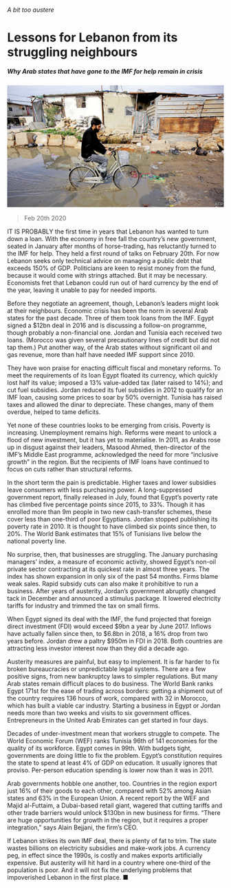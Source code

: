 ###### A bit too austere

# Lessons for Lebanon from its struggling neighbours 

##### Why Arab states that have gone to the IMF for help remain in crisis 

![image](images/20200222_MAP002_0.jpg) 

> Feb 20th 2020 

IT IS PROBABLY the first time in years that Lebanon has wanted to turn down a loan. With the economy in free fall the country’s new government, seated in January after months of horse-trading, has reluctantly turned to the IMF for help. They held a first round of talks on February 20th. For now Lebanon seeks only technical advice on managing a public debt that exceeds 150% of GDP. Politicians are keen to resist money from the fund, because it would come with strings attached. But it may be necessary. Economists fret that Lebanon could run out of hard currency by the end of the year, leaving it unable to pay for needed imports.

Before they negotiate an agreement, though, Lebanon’s leaders might look at their neighbours. Economic crisis has been the norm in several Arab states for the past decade. Three of them took loans from the IMF. Egypt signed a $12bn deal in 2016 and is discussing a follow-on programme, though probably a non-financial one. Jordan and Tunisia each received two loans. (Morocco was given several precautionary lines of credit but did not tap them.) Put another way, of the Arab states without significant oil and gas revenue, more than half have needed IMF support since 2010.


They have won praise for enacting difficult fiscal and monetary reforms. To meet the requirements of its loan Egypt floated its currency, which quickly lost half its value; imposed a 13% value-added tax (later raised to 14%); and cut fuel subsidies. Jordan reduced its fuel subsidies in 2012 to qualify for an IMF loan, causing some prices to soar by 50% overnight. Tunisia has raised taxes and allowed the dinar to depreciate. These changes, many of them overdue, helped to tame deficits.

Yet none of these countries looks to be emerging from crisis. Poverty is increasing. Unemployment remains high. Reforms were meant to unlock a flood of new investment, but it has yet to materialise. In 2011, as Arabs rose up in disgust against their leaders, Masood Ahmed, then-director of the IMF’s Middle East programme, acknowledged the need for more “inclusive growth” in the region. But the recipients of IMF loans have continued to focus on cuts rather than structural reforms.

In the short term the pain is predictable. Higher taxes and lower subsidies leave consumers with less purchasing power. A long-suppressed government report, finally released in July, found that Egypt’s poverty rate has climbed five percentage points since 2015, to 33%. Though it has enrolled more than 9m people in two new cash-transfer schemes, these cover less than one-third of poor Egyptians. Jordan stopped publishing its poverty rate in 2010. It is thought to have climbed six points since then, to 20%. The World Bank estimates that 15% of Tunisians live below the national poverty line.

No surprise, then, that businesses are struggling. The January purchasing managers’ index, a measure of economic activity, showed Egypt’s non-oil private sector contracting at its quickest rate in almost three years. The index has shown expansion in only six of the past 54 months. Firms blame weak sales. Rapid subsidy cuts can also make it prohibitive to run a business. After years of austerity, Jordan’s government abruptly changed tack in December and announced a stimulus package. It lowered electricity tariffs for industry and trimmed the tax on small firms.

When Egypt signed its deal with the IMF, the fund projected that foreign direct investment (FDI) would exceed $9bn a year by June 2017. Inflows have actually fallen since then, to $6.8bn in 2018, a 16% drop from two years before. Jordan drew a paltry $950m in FDI in 2018. Both countries are attracting less investor interest now than they did a decade ago.

Austerity measures are painful, but easy to implement. It is far harder to fix broken bureaucracies or unpredictable legal systems. There are a few positive signs, from new bankruptcy laws to simpler regulations. But many Arab states remain difficult places to do business. The World Bank ranks Egypt 171st for the ease of trading across borders: getting a shipment out of the country requires 136 hours of work, compared with 32 in Morocco, which has built a viable car industry. Starting a business in Egypt or Jordan needs more than two weeks and visits to six government offices. Entrepreneurs in the United Arab Emirates can get started in four days.

Decades of under-investment mean that workers struggle to compete. The World Economic Forum (WEF) ranks Tunisia 96th of 141 economies for the quality of its workforce. Egypt comes in 99th. With budgets tight, governments are doing little to fix the problem. Egypt’s constitution requires the state to spend at least 4% of GDP on education. It usually ignores that proviso. Per-person education spending is lower now than it was in 2011.

Arab governments hobble one another, too. Countries in the region export just 16% of their goods to each other, compared with 52% among Asian states and 63% in the European Union. A recent report by the WEF and Majid al-Futtaim, a Dubai-based retail giant, wagered that cutting tariffs and other trade barriers would unlock $130bn in new business for firms. “There are huge opportunities for growth in the region, but it requires a proper integration,” says Alain Bejjani, the firm’s CEO.

If Lebanon strikes its own IMF deal, there is plenty of fat to trim. The state wastes billions on electricity subsidies and make-work jobs. A currency peg, in effect since the 1990s, is costly and makes exports artificially expensive. But austerity will hit hard in a country where one-third of the population is poor. And it will not fix the underlying problems that impoverished Lebanon in the first place. ■


